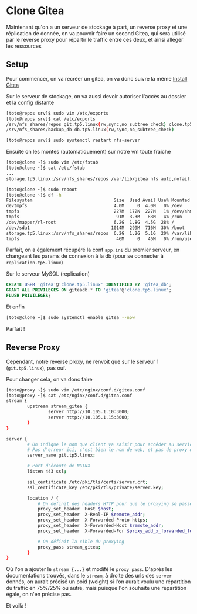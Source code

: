 # Clone Gitea

Maintenant qu'on a un serveur de stockage à part, un reverse proxy et une réplication de donnée, on va pouvoir faire un second Gitea, qui sera utilisé par le reverse proxy pour répartir le traffic entre ces deux, et ainsi alléger les ressources

## Setup

Pour commencer, on va recréer un gitea, on va donc suivre la même [Install Gitea](./gitea.md)

Sur le serveur de stockage, on va aussi devoir autoriser l'accès au dossier et la config distante

```sh
[toto@repos srv]$ sudo vim /etc/exports
[toto@repos srv]$ cat /etc/exports
/srv/nfs_shares/repos git.tp5.linux(rw,sync,no_subtree_check) clone.tp5.linux(rw,sync,no_subtree_check)
/srv/nfs_shares/backup_db db.tp5.linux(rw,sync,no_subtree_check)

[toto@repos srv]$ sudo systemctl restart nfs-server
```

Ensuite on les montes (automatiquement) sur notre vm toute fraiche

```sh
[toto@clone ~]$ sudo vim /etc/fstab
[toto@clone ~]$ cat /etc/fstab
...
storage.tp5.linux:/srv/nfs_shares/repos /var/lib/gitea nfs auto,nofail,noatime,nolock,intr,tcp,actimeo=1800 0 0

[toto@clone ~]$ sudo reboot
[toto@clone ~]$ df -h
Filesystem                               Size  Used Avail Use% Mounted on
devtmpfs                                 4.0M     0  4.0M   0% /dev
tmpfs                                    227M  172K  227M   1% /dev/shm
tmpfs                                     91M  3.3M   88M   4% /run
/dev/mapper/rl-root                      6.2G  1.8G  4.5G  28% /
/dev/sda1                               1014M  299M  716M  30% /boot
storage.tp5.linux:/srv/nfs_shares/repos  6.2G  1.2G  5.1G  20% /var/lib/gitea
tmpfs                                     46M     0   46M   0% /run/user/1000
```

Parfait, on a également récupéré la conf `app.ini` du premier serveur, en changeant les params de connexion à la db (pour se connecter à `replication.tp5.linux`)

Sur le serveur MySQL (replication)

```sql
CREATE USER 'gitea'@'clone.tp5.linux' IDENTIFIED BY 'gitea_db';
GRANT ALL PRIVILEGES ON giteadb.* TO 'gitea'@'clone.tp5.linux';
FLUSH PRIVILEGES;
```

Et enfin

```sh
[toto@clone ~]$ sudo systemctl enable gitea --now
```

Parfait !

## Reverse Proxy

Cependant, notre reverse proxy, ne renvoit que sur le serveur 1 (`git.tp5.linux`), pas ouf.

Pour changer cela, on va donc faire

```sh
[toto@proxy ~]$ sudo vim /etc/nginx/conf.d/gitea.conf
[toto@proxy ~]$ cat /etc/nginx/conf.d/gitea.conf
stream {
        upstream stream_gitea {
                server http://10.105.1.10:3000;
                server http://10.105.1.15:3000;
        }
}

server {
        # On indique le nom que client va saisir pour accéder au service
        # Pas d'erreur ici, c'est bien le nom de web, et pas de proxy qu'on veut ici !
        server_name git.tp5.linux;

        # Port d'écoute de NGINX
        listen 443 ssl;

        ssl_certificate /etc/pki/tls/certs/server.crt;
        ssl_certificate_key /etc/pki/tls/private/server.key;

        location / {
            # On définit des headers HTTP pour que le proxying se passe bien
            proxy_set_header  Host $host;
            proxy_set_header  X-Real-IP $remote_addr;
            proxy_set_header  X-Forwarded-Proto https;
            proxy_set_header  X-Forwarded-Host $remote_addr;
            proxy_set_header  X-Forwarded-For $proxy_add_x_forwarded_for;

            # On définit la cible du proxying
            proxy_pass stream_gitea;
        }
}
```

Où l'on a ajouter le `stream {...}` et modifé le `proxy_pass`.
D'après les documentations trouvés, dans le `stream`, à droite des urls des `server` donnés, on aurait précisé un poid (weight) si l'on aurait voulu une répartition du traffic en 75%/25% ou autre, mais puisque l'on souhaite une répartition égale, on n'en précise pas.

Et voilà !

